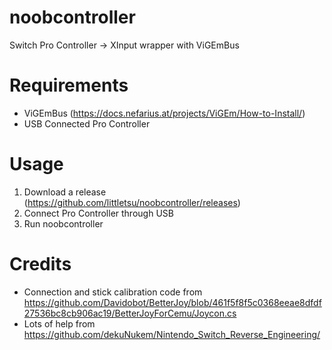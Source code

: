 # noobcontroller
Switch Pro Controller -> XInput wrapper with ViGEmBus

# Requirements
* ViGEmBus (https://docs.nefarius.at/projects/ViGEm/How-to-Install/)
* USB Connected Pro Controller

# Usage
1. Download a release (https://github.com/littletsu/noobcontroller/releases)
2. Connect Pro Controller through USB
3. Run noobcontroller

# Credits
* Connection and stick calibration code from https://github.com/Davidobot/BetterJoy/blob/461f5f8f5c0368eeae8dfdf27536bc8cb906ac19/BetterJoyForCemu/Joycon.cs
* Lots of help from https://github.com/dekuNukem/Nintendo_Switch_Reverse_Engineering/